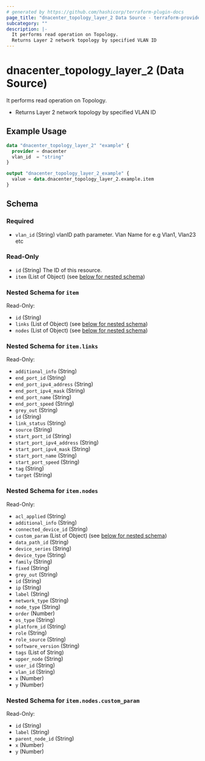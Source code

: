 ```yaml
---
# generated by https://github.com/hashicorp/terraform-plugin-docs
page_title: "dnacenter_topology_layer_2 Data Source - terraform-provider-dnacenter"
subcategory: ""
description: |-
  It performs read operation on Topology.
  Returns Layer 2 network topology by specified VLAN ID
---
```


# dnacenter_topology_layer_2 (Data Source)

It performs read operation on Topology.

- Returns Layer 2 network topology by specified VLAN ID

## Example Usage

```terraform
data "dnacenter_topology_layer_2" "example" {
  provider = dnacenter
  vlan_id  = "string"
}

output "dnacenter_topology_layer_2_example" {
  value = data.dnacenter_topology_layer_2.example.item
}
```

<!-- schema generated by tfplugindocs -->
## Schema

### Required

- `vlan_id` (String) vlanID path parameter. Vlan Name for e.g Vlan1, Vlan23 etc

### Read-Only

- `id` (String) The ID of this resource.
- `item` (List of Object) (see [below for nested schema](#nestedatt--item))

<a id="nestedatt--item"></a>
### Nested Schema for `item`

Read-Only:

- `id` (String)
- `links` (List of Object) (see [below for nested schema](#nestedobjatt--item--links))
- `nodes` (List of Object) (see [below for nested schema](#nestedobjatt--item--nodes))

<a id="nestedobjatt--item--links"></a>
### Nested Schema for `item.links`

Read-Only:

- `additional_info` (String)
- `end_port_id` (String)
- `end_port_ipv4_address` (String)
- `end_port_ipv4_mask` (String)
- `end_port_name` (String)
- `end_port_speed` (String)
- `grey_out` (String)
- `id` (String)
- `link_status` (String)
- `source` (String)
- `start_port_id` (String)
- `start_port_ipv4_address` (String)
- `start_port_ipv4_mask` (String)
- `start_port_name` (String)
- `start_port_speed` (String)
- `tag` (String)
- `target` (String)


<a id="nestedobjatt--item--nodes"></a>
### Nested Schema for `item.nodes`

Read-Only:

- `acl_applied` (String)
- `additional_info` (String)
- `connected_device_id` (String)
- `custom_param` (List of Object) (see [below for nested schema](#nestedobjatt--item--nodes--custom_param))
- `data_path_id` (String)
- `device_series` (String)
- `device_type` (String)
- `family` (String)
- `fixed` (String)
- `grey_out` (String)
- `id` (String)
- `ip` (String)
- `label` (String)
- `network_type` (String)
- `node_type` (String)
- `order` (Number)
- `os_type` (String)
- `platform_id` (String)
- `role` (String)
- `role_source` (String)
- `software_version` (String)
- `tags` (List of String)
- `upper_node` (String)
- `user_id` (String)
- `vlan_id` (String)
- `x` (Number)
- `y` (Number)

<a id="nestedobjatt--item--nodes--custom_param"></a>
### Nested Schema for `item.nodes.custom_param`

Read-Only:

- `id` (String)
- `label` (String)
- `parent_node_id` (String)
- `x` (Number)
- `y` (Number)

